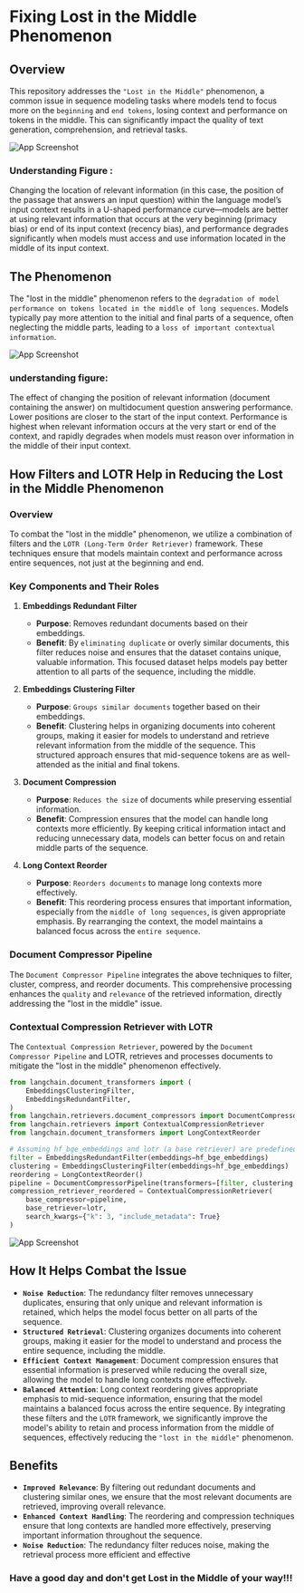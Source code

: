 # Fixing Lost in the Middle Phenomenon

## Overview

This repository addresses the ```"Lost in the Middle"``` phenomenon, a common issue in sequence modeling tasks where models tend to focus more on the ```beginning``` and ```end tokens```, losing context and performance on tokens in the middle. This can significantly impact the quality of text generation, comprehension, and retrieval tasks.

![App Screenshot](https://github.com/jhaayush2004/Fixing-Lost-In-The-middle-Phenomenon/blob/main/Visulas/LM.png)

### Understanding Figure :
Changing the location of relevant information
(in this case, the position of the passage that answers an
input question) within the language model’s input context results in a U-shaped performance curve—models
are better at using relevant information that occurs at the
very beginning (primacy bias) or end of its input context
(recency bias), and performance degrades significantly
when models must access and use information located
in the middle of its input context.

## The Phenomenon

The "lost in the middle" phenomenon refers to the ```degradation of model performance on tokens located in the middle of long sequences```. Models typically pay more attention to the initial and final parts of a sequence, often neglecting the middle parts, leading to a ```loss of important contextual information```.

![App Screenshot](https://github.com/jhaayush2004/Fixing-Lost-In-The-middle-Phenomenon/blob/main/Visulas/LITM.png)

### understanding figure:
The effect of changing the position of relevant information (document containing the answer) on multidocument question answering performance. Lower positions are closer to the start of the input context. Performance
is highest when relevant information occurs at the very start or end of the context, and rapidly degrades when models
must reason over information in the middle of their input context.

## How Filters and LOTR Help in Reducing the Lost in the Middle Phenomenon

### Overview

To combat the "lost in the middle" phenomenon, we utilize a combination of filters and the ```LOTR (Long-Term Order Retriever)``` framework. These techniques ensure that models maintain context and performance across entire sequences, not just at the beginning and end.

### Key Components and Their Roles

1. **Embeddings Redundant Filter**

   - **Purpose**: Removes redundant documents based on their embeddings.
   - **Benefit**: By ```eliminating duplicate``` or overly similar documents, this filter reduces noise and ensures that the dataset contains unique, valuable information. This focused dataset helps models pay better attention to all parts of the sequence, including the middle.

2. **Embeddings Clustering Filter**

   - **Purpose**: ```Groups similar documents``` together based on their embeddings.
   - **Benefit**: Clustering helps in organizing documents into coherent groups, making it easier for models to understand and retrieve relevant information from the middle of the sequence. This structured approach ensures that mid-sequence tokens are as well-attended as the initial and final tokens.

3. **Document Compression**

   - **Purpose**: ```Reduces the size``` of documents while preserving essential information.
   - **Benefit**: Compression ensures that the model can handle long contexts more efficiently. By keeping critical information intact and reducing unnecessary data, models can better focus on and retain middle parts of the sequence.

4. **Long Context Reorder**

   - **Purpose**: ```Reorders documents``` to manage long contexts more effectively.
   - **Benefit**: This reordering process ensures that important information, especially from the ```middle of long sequences```, is given appropriate emphasis. By rearranging the context, the model maintains a balanced focus across the ```entire sequence```.

### Document Compressor Pipeline

The ```Document Compressor Pipeline``` integrates the above techniques to filter, cluster, compress, and reorder documents. This comprehensive processing enhances the ```quality``` and ```relevance``` of the retrieved information, directly addressing the "lost in the middle" issue.

### Contextual Compression Retriever with LOTR

The ```Contextual Compression Retriever```, powered by the ```Document Compressor Pipeline``` and LOTR, retrieves and processes documents to mitigate the "lost in the middle" phenomenon effectively.

```python
from langchain.document_transformers import (
    EmbeddingsClusteringFilter,
    EmbeddingsRedundantFilter,
)
from langchain.retrievers.document_compressors import DocumentCompressorPipeline
from langchain.retrievers import ContextualCompressionRetriever
from langchain.document_transformers import LongContextReorder

# Assuming hf_bge_embeddings and lotr (a base retriever) are predefined variables
filter = EmbeddingsRedundantFilter(embeddings=hf_bge_embeddings)
clustering = EmbeddingsClusteringFilter(embeddings=hf_bge_embeddings)
reordering = LongContextReorder()
pipeline = DocumentCompressorPipeline(transformers=[filter, clustering, reordering])
compression_retriever_reordered = ContextualCompressionRetriever(
    base_compressor=pipeline, 
    base_retriever=lotr,
    search_kwargs={"k": 3, "include_metadata": True}
)
```
![App Screenshot](https://github.com/jhaayush2004/Fixing-Lost-In-The-middle-Phenomenon/blob/main/Visulas/LOTR%20Blank%20board.png)

## How It Helps Combat the Issue
- **```Noise Reduction```**: The redundancy filter removes unnecessary duplicates, ensuring that only unique and relevant information is retained, which helps the model focus better on all parts of the sequence.
- **```Structured Retrieval```**: Clustering organizes documents into coherent groups, making it easier for the model to understand and process the entire sequence, including the middle.
- **```Efficient Context Management```**: Document compression ensures that essential information is preserved while reducing the overall size, allowing the model to handle long contexts more effectively.
- **```Balanced Attention```**: Long context reordering gives appropriate emphasis to mid-sequence information, ensuring that the model maintains a balanced focus across the entire sequence.
By integrating these filters and the ```LOTR``` framework, we significantly improve the model's ability to retain and process information from the middle of sequences, effectively reducing the ```"lost in the middle"``` phenomenon.

## Benefits
- **```Improved Relevance```**: By filtering out redundant documents and clustering similar ones, we ensure that the most relevant documents are retrieved, improving overall relevance.
- **```Enhanced Context Handling```**: The reordering and compression techniques ensure that long contexts are handled more effectively, preserving important information throughout the sequence.
- **```Noise Reduction```**: The redundancy filter reduces noise, making the retrieval process more efficient and effective

### Have a good day and don't get Lost in the Middle of your way!!!
